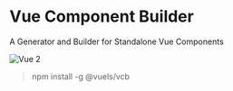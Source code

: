 # Vue Component Builder
A Generator and Builder for Standalone Vue Components

![Vue 2](https://img.shields.io/badge/vue-2.x-brightgreen.svg)

> npm install -g @vuels/vcb
